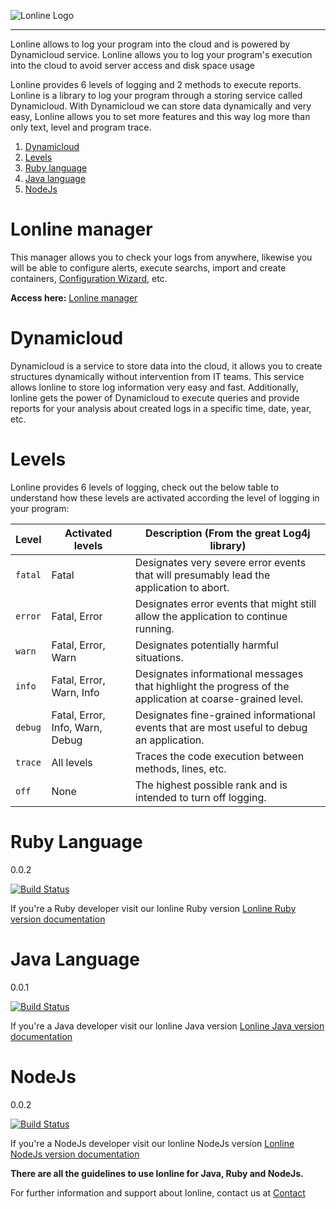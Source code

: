![Lonline Logo](https://lonline.io/assets/img/lonline-logo.png?rand=2 "Lonline logo")

<hr>

Lonline allows to log your program into the cloud and is powered by Dynamicloud service.  Lonline allows you to log your program's execution into the cloud to avoid server access and disk space usage

Lonline provides 6 levels of logging and 2 methods to execute reports.  Lonline is a library to log your program through a storing service called Dynamicloud.  With Dynamicloud we can store data dynamically and very easy, Lonline allows you to set more features and this way log more than only text, level and program trace.

1. [Dynamicloud](#dynamicloud) 
2. [Levels](#levels)
3. [Ruby language](#ruby-language)
4. [Java language](#java-language)
5. [NodeJs](#nodejs)

# Lonline manager

This manager allows you to check your logs from anywhere, likewise you will be able to configure alerts, execute searchs, import and create containers, <a href="https://lonline.io/wizard" target="_blank">Configuration Wizard</a>, etc.

**Access here:** <a href="https://lonline.io/" target="_blank">Lonline manager</a>

# Dynamicloud
Dynamicloud is a service to store data into the cloud, it allows you to create structures dynamically without intervention from IT teams.  This service allows lonline to store log information very easy and fast.  Additionally, lonline gets the power of Dynamicloud to execute queries and provide reports for your analysis about created logs in a specific time, date, year, etc.

# Levels
Lonline provides 6 levels of logging, check out the below table to understand how these levels are activated according the level of logging in your program:

| Level | Activated levels | Description (From the great Log4j library) |
| --- | --- | --- |
| `fatal` | Fatal | Designates very severe error events that will presumably lead the application to abort.|
| `error` | Fatal, Error | Designates error events that might still allow the application to continue running.|
| `warn` | Fatal, Error, Warn | Designates potentially harmful situations.|
| `info` | Fatal, Error, Warn, Info | Designates informational messages that highlight the progress of the application at coarse-grained level.|
| `debug` | Fatal, Error, Info, Warn, Debug | Designates fine-grained informational events that are most useful to debug an application.|
| `trace` | All levels | Traces the code execution between methods, lines, etc.|
| `off` | None | The highest possible rank and is intended to turn off logging.|

# Ruby Language 
0.0.2 

[![Build Status](https://travis-ci.org/dynamicloud/lonline_for_ruby.svg?branch=master)](https://travis-ci.org/dynamicloud/lonline_for_ruby)

If you're a Ruby developer visit our lonline Ruby version [Lonline Ruby version documentation](https://github.com/dynamicloud/lonline_for_ruby "Lonline Ruby version documentation") 

# Java Language
0.0.1 

[![Build Status](https://travis-ci.org/dynamicloud/lonline_for_java.svg?branch=master)](https://travis-ci.org/dynamicloud/lonline_for_java)

If you're a Java developer visit our lonline Java version [Lonline Java version documentation](https://github.com/dynamicloud/lonline_for_java "Lonline Java version documentation") 

# NodeJs
0.0.2 

[![Build Status](https://travis-ci.org/dynamicloud/lonline_for_nodejs.svg?branch=master)](https://travis-ci.org/dynamicloud/lonline_for_nodejs)

If you're a NodeJs developer visit our lonline NodeJs version [Lonline NodeJs version documentation](https://github.com/dynamicloud/lonline_for_nodejs "Lonline NodeJs version documentation") 



**There are all the guidelines to use lonline for Java, Ruby and NodeJs.**

For further information and support about lonline, contact us at [Contact](https://www.dynamicloud.org/contact "Dynamicloud contact")
